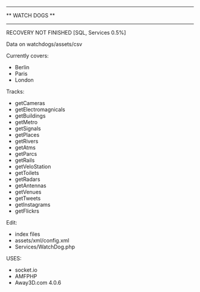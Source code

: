 ***************
** WATCH DOGS **
***************

RECOVERY NOT FINISHED [SQL, Services 0.5%]

Data on watchdogs/assets/csv

Currently covers:
- Berlin
- Paris
- London

Tracks:
- getCameras
- getElectromagnicals
- getBuildings
- getMetro
- getSignals
- getPlaces
- getRivers
- getAtms
- getParcs
- getRails
- getVeloStation
- getToilets
- getRadars
- getAntennas
- getVenues
- getTweets
- getInstagrams
- getFlickrs



Edit:
 - index files
 - assets/xml/config.xml
 - Services/WatchDog.php
 
 
USES:
- socket.io
- AMFPHP
- Away3D.com 4.0.6
